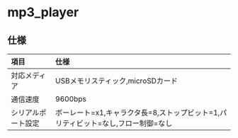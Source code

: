 # mp3_player

## 仕様

|項目|仕様|
|:-|:-|
|対応メディア|USBメモリスティック,microSDカード|
|通信速度|9600bps|
|シリアルポート設定|ボーレート=x1,キャラクタ長=8,ストップビット=1,パリティビット=なし,フロー制御=なし|
